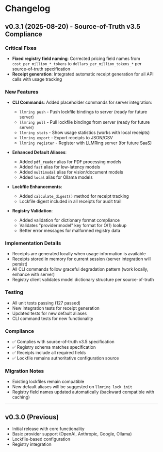 # Changelog

## v0.3.1 (2025-08-20) - Source-of-Truth v3.5 Compliance

### Critical Fixes
- **Fixed registry field naming**: Corrected pricing field names from `cost_per_million_*_tokens` to `dollars_per_million_tokens_*` per source-of-truth specification
- **Receipt generation**: Integrated automatic receipt generation for all API calls with usage tracking

### New Features
- **CLI Commands**: Added placeholder commands for server integration:
  - `llmring push` - Push lockfile bindings to server (ready for future server)
  - `llmring pull` - Pull lockfile bindings from server (ready for future server)
  - `llmring stats` - Show usage statistics (works with local receipts)
  - `llmring export` - Export receipts to JSON/CSV
  - `llmring register` - Register with LLMRing server (for future SaaS)

- **Enhanced Default Aliases**:
  - Added `pdf_reader` alias for PDF processing models
  - Added `fast` alias for low-latency models
  - Added `multimodal` alias for vision/document models
  - Added `local` alias for Ollama models

- **Lockfile Enhancements**:
  - Added `calculate_digest()` method for receipt tracking
  - Lockfile digest included in all receipts for audit trail

- **Registry Validation**:
  - Added validation for dictionary format compliance
  - Validates "provider:model" key format for O(1) lookup
  - Better error messages for malformed registry data

### Implementation Details
- Receipts are generated locally when usage information is available
- Receipts stored in memory for current session (server integration will persist)
- All CLI commands follow graceful degradation pattern (work locally, enhance with server)
- Registry client validates model dictionary structure per source-of-truth

### Testing
- All unit tests passing (127 passed)
- New integration tests for receipt generation
- Updated tests for new default aliases
- CLI command tests for new functionality

### Compliance
- ✅ Complies with source-of-truth v3.5 specification
- ✅ Registry schema matches specification
- ✅ Receipts include all required fields
- ✅ Lockfile remains authoritative configuration source

### Migration Notes
- Existing lockfiles remain compatible
- New default aliases will be suggested on `llmring lock init`
- Registry field names updated automatically (backward compatible with caching)

---

## v0.3.0 (Previous)
- Initial release with core functionality
- Basic provider support (OpenAI, Anthropic, Google, Ollama)
- Lockfile-based configuration
- Registry integration